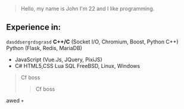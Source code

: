 > Hello, my name is John I'm 22 and I like programming.


## Experience in:

`dasddsergrdsgrasd`
**C++/C** (Socket I/O, Chromium, Boost, Python C++)
Python (Flask, Redis, MariaDB)
* JavaScript (Vue.Js, JQuery, PixiJS)
* C#
HTML5,CSS
Lua
SQL
FreeBSD, Linux, Windows

> Cf boss
>> Cf boss

awed
```+```

